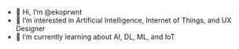 - 👋 Hi, I’m @ekoprwnt
- 👀 I’m interested in Artificial Intelligence, Internet of Things, and UX Designer
- 🌱 I’m currently learning about AI, DL, ML, and IoT
